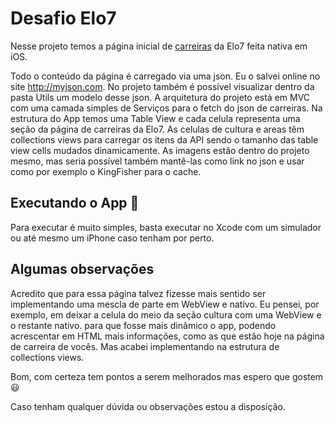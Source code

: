 # Desafio Elo7

Nesse projeto temos a página inicial de [carreiras](http://carreira.elo7.com.br) da Elo7 feita nativa em iOS.

Todo o conteúdo da página é carregado via uma json. Eu o salvei online no site http://myjson.com. No projeto também é possível visualizar dentro da pasta Utils um modelo desse json.
A arquitetura do projeto está em MVC com uma camada simples de Serviços para o fetch do json de carreiras. 
Na estrutura do App temos uma Table View e cada celula representa uma seção da página de carreiras da Elo7. As celulas de cultura e areas têm collections views para carregar os itens da API sendo o tamanho das table view cells mudados dinamicamente.
As imagens estão dentro do projeto mesmo, mas seria possível também mantê-las como link no json e usar como por exemplo o KingFisher para o cache.


## Executando o App 📱

Para executar é muito simples, basta executar no Xcode com um simulador ou até mesmo um iPhone caso tenham por perto.

## Algumas observações

Acredito que para essa página talvez fizesse mais sentido ser implementando uma mescla de parte em WebView e nativo. Eu pensei, por exemplo, em deixar a celula do meio da seção cultura com uma WebView e o restante nativo. para que fosse mais dinâmico o app, podendo acrescentar em HTML mais informações, como as que estão hoje na página de carreira de vocês. Mas acabei implementando na estrutura de collections views.

Bom, com certeza tem pontos a serem melhorados mas espero que gostem 😃

Caso tenham qualquer dúvida ou observações estou a disposição.
